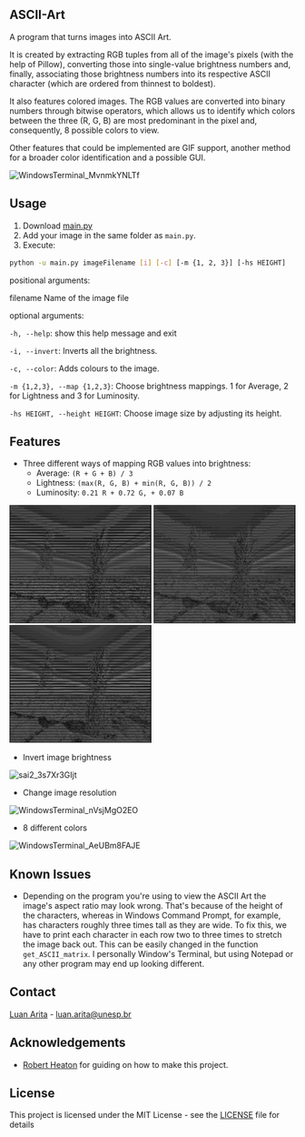 ## ASCII-Art

A program that turns images into ASCII Art. 

It is created by extracting RGB tuples from all of the image's pixels (with the help of Pillow), converting those into single-value brightness numbers and, finally, associating those brightness numbers into its respective ASCII character (which are ordered from thinnest to boldest). 

It also features colored images. The RGB values are converted into binary numbers through bitwise operators, which allows us to identify which colors between the three (R, G, B) are most predominant in the pixel and, consequently, 8 possible colors to view.

Other features that could be implemented are GIF support, another method for a broader color identification and a possible GUI.

![WindowsTerminal_MvnmkYNLTf](https://github.com/luan-arita/ASCII_art/assets/35427506/15efeab0-b896-467e-8a9e-4266ac52f670)

## Usage
1. Download [main.py](https://github.com/luan-arita/ASCII_art/blob/main/main.py)
2. Add your image in the same folder as `main.py`.
3. Execute:
```sh
python -u main.py imageFilename [i] [-c] [-m {1, 2, 3}] [-hs HEIGHT]
```
positional arguments:

  filename              Name of the image file

optional arguments:

  `-h, --help`:            show this help message and exit
  
  `-i, --invert`:          Inverts all the brightness.
  
  `-c, --color`:           Adds colours to the image.
  
  `-m {1,2,3}, --map {1,2,3}`:        Choose brightness mappings. 1 for Average, 2 for Lightness and 3 for Luminosity.
  
  `-hs HEIGHT, --height HEIGHT`:      Choose image size by adjusting its height.

  ## Features
- Three different ways of mapping RGB values into brightness:
  * Average: `(R + G + B) / 3`
  * Lightness: `(max(R, G, B) + min(R, G, B)) / 2`
  * Luminosity: `0.21 R + 0.72 G, + 0.07 B`
 <p float="left">
  <img src="/1.png" width="250" />
  <img src="/2.png" width="250" /> 
  <img src="/3.png" width="250" />
</p>

- Invert image brightness

![sai2_3s7Xr3GIjt](https://github.com/luan-arita/ASCII_art/assets/35427506/6d5175df-3256-4746-bf7f-80852a1a14ea)

- Change image resolution

![WindowsTerminal_nVsjMgO2EO](https://github.com/luan-arita/ASCII_art/assets/35427506/efe542f4-993d-47ef-8bd6-b96e4e09d74c)


- 8 different colors

![WindowsTerminal_AeUBm8FAJE](https://github.com/luan-arita/ASCII_art/assets/35427506/132bbb4e-3227-4d21-8257-6bdf1996e7a3)


  ## Known Issues


  * Depending on the program you're using to view the ASCII Art the image's aspect ratio may look wrong. That's because of the height of the characters, whereas in Windows Command Prompt, for example, has characters roughly three times tall as they are wide. To fix this, we have to print each character in each row two to three times to stretch the image back out. This can be easily changed in the function `get_ASCII_matrix`. I personally Window's Terminal, but using Notepad or any other program may end up looking different.

## Contact

[Luan Arita](https://www.linkedin.com/in/luan-arita-319870262/) - luan.arita@unesp.br

## Acknowledgements
* [Robert Heaton](https://robertheaton.com/2018/06/12/programming-projects-for-advanced-beginners-ascii-art/) for guiding on how to make this project.

## License

This project is licensed under the MIT License - see the [LICENSE](https://github.com/sathwikmatsa/ASCII-art/blob/master/LICENSE) file for details


